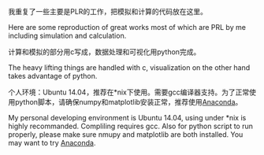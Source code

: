 我重复了一些主要是PLR的工作，把模拟和计算的代码放在这里。

Here are some reproduction of great works most of which are PRL by me including simulation and calculation.

计算和模拟的部分用c写成，数据处理和可视化用python完成。

The heavy lifting things are handled with c, visualization on the other hand takes advantage of python.

个人环境：Ubuntu 14.04，推荐在*nix下使用。需要gcc编译器支持。为了正常使用python脚本，请确保numpy和matplotlib安装正常，推荐使用[Anaconda](https://store.continuum.io/cshop/anaconda/)。

My personal developing environment is Ubuntu 14.04, using under *nix is highly recommanded. Compliling requires gcc. Also for python script to run properly, please make sure nmupy and matplotlib are both installed. You may want to try [Anaconda](https://store.continuum.io/cshop/anaconda/).
